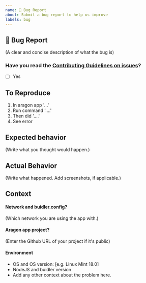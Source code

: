 ```yaml
---
name: 🐛 Bug Report
about: Submit a bug report to help us improve
labels: bug
---
```


## 🐛 Bug Report

(A clear and concise description of what the bug is)

### Have you read the [Contributing Guidelines on issues](https://github.com/aragon/buidler-aragon/blob/master/CONTRIBUTING.md#ways-to-contribute)?

- [ ] Yes

## To Reproduce

<!-- Write your steps here: -->

1. In aragon app '...'
2. Run command '....'
3. Then did '....'
4. See error

## Expected behavior

<!--
  How did you expect your project to behave?
  It’s fine if you’re not sure your understanding is correct.
  Just write down what you thought would happen.
-->

(Write what you thought would happen.)

## Actual Behavior

<!--
  Did something go wrong?
  Is something broken, or not behaving as you expected?
  Describe this section in detail, and attach screenshots if possible.
  Don't just say "it doesn't work"!
-->

(Write what happened. Add screenshots, if applicable.)

## Context

#### Network and buidler.config?

(Which network you are using the app with.)

#### Aragon app project?

(Enter the Github URL of your project if it's public)

#### Environment

- OS and OS version: [e.g. Linux Mint 18.0]
- NodeJS and buidler version
- Add any other context about the problem here.
